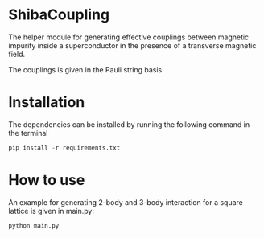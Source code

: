 # ShibaCoupling

The helper module for generating effective couplings between magnetic impurity inside a superconductor in the presence of a transverse magnetic field.

The couplings is given in the Pauli string basis.


# Installation 

The dependencies can be installed by running the following command in the terminal
```python
pip install -r requirements.txt
```
# How to use

An example for generating 2-body and 3-body interaction for a square lattice is given in main.py: 
```python
python main.py
```

